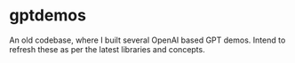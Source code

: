 # gptdemos
An old codebase, where I built several OpenAI based GPT demos. Intend to refresh these as per the latest libraries and concepts.
